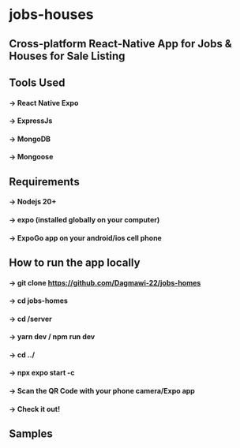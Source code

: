 # jobs-houses
## Cross-platform React-Native App for Jobs & Houses for Sale Listing

## Tools Used
#### -> React Native Expo
#### -> ExpressJs
#### -> MongoDB
#### -> Mongoose

## Requirements
#### -> Nodejs 20+
#### -> expo (installed globally on your computer)
#### -> ExpoGo app on your android/ios cell phone

## How to run the app locally
#### -> git clone https://github.com/Dagmawi-22/jobs-homes
#### -> cd jobs-homes
#### -> cd /server
#### -> yarn dev / npm run dev
#### -> cd ../
#### -> npx expo start -c
#### -> Scan the QR Code with your phone camera/Expo app
#### ->  Check it out!
## Samples

